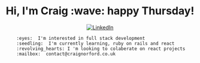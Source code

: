 <h1 align='center'>
    Hi, I'm Craig :wave: happy Thursday!
</h1>

<div style="text-align:center">
    <a href="https://www.linkedin.com/in/craig-norford-9a33838a/">
        <img alt="LinkedIn" src="https://img.shields.io/badge/linkedin-%230077B5.svg?style=for-the-badge&logo=linkedin&logoColor=white"/>
    </a>
    
  
</div>

        :eyes:  I'm interested in full stack development
        :seedling:  I'm currently learning, ruby on rails and react
        :revolving_hearts: I 'm looking to colaberate on react projects
        :mailbox:  contact@craignorford.co.uk
    

    
